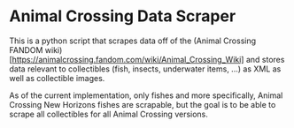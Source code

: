 # Animal Crossing Data Scraper

This is a python script that scrapes data off of the (Animal Crossing FANDOM wiki)[https://animalcrossing.fandom.com/wiki/Animal_Crossing_Wiki] and stores data relevant to collectibles (fish, insects, underwater items, ...) as XML as well as collectible images.

As of the current implementation, only fishes and more specifically, Animal Crossing New Horizons fishes are scrapable, but the goal is to be able to scrape all collectibles for all Animal Crossing versions.
